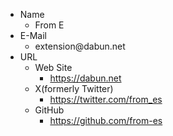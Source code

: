 - Name
	- From E
- E-Mail
	- &#x65;&#x78;&#x74;&#x65;&#x6e;&#x73;&#x69;&#x6f;&#x6e;&#x40;&#x64;&#x61;&#x62;&#x75;&#x6e;&#x2e;&#x6e;&#x65;&#x74;
- URL
	- Web Site
		- https://dabun.net
	- X(formerly Twitter)
		- https://twitter.com/from_es
	- GitHub
		- https://github.com/from-es